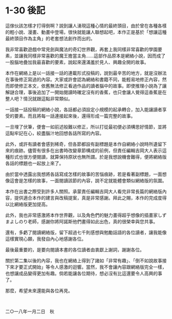 # 1-30 後記



<p>這傢伙該怎樣才打得倒啊？說到讓人湧現這種心情的最終頭目，由於曾在各種各樣的輕小說、漫畫、動畫中登場，很快就能讓人聯想起吧，本作正是基於「想讓這種最終頭目作為主角」的老套想法創作而出的。</p>

<p>我非常喜歡遊戲中常見劍與魔法的奇幻世界觀，再套上我同樣非常喜歡的學園要素，並讓我同樣非常喜歡的魔王擔當主角……這部作品原本是網絡小說，因而成了一股腦地疊加我最喜歡的要素，說起來還滿羞於見人、興趣全開的故事。</p>

<p>本作在網絡上是以一話接一話的連載形式投稿的，說到最辛苦的地方，就是沒辦法在事後修正寫過的內容。大家或許會認為網絡和書籍不同，能輕易地修正內容，然而即使修正本文，依舊無法修正看過作品的讀者腦中的故事。即使推理小說為了讓解謎合理，事後追加了一開始閱讀時確定沒有的香蕉，也只會讓人覺得這香蕉是在整人吧？情況就跟這點非常類似。</p>

<p>一話接一話投稿的網絡小說，各話都必須設定小規模的起承轉合，加入能讓讀者享受的要素。而且將每一話連接起來後，還得形成一篇完整的故事。</p>

<p>一旦埋了伏筆，便會一如前述般難以修正，所以打從最初便必須構思好情節，並將這點牢記在心，絞盡腦汁地回想各話所寫的內容。</p>

<p>此外，或許有讀者會感到稀奇，但各節都設有副標題是本作自網絡小說時所遺留下來的痕跡。儘管有很多在出書時改變章節構成的前例，但責任編輯吉岡大人表示這種形式也很方便閱讀，就算保持原狀也無所謂。於是我想說機會難得，便將網絡版各話的標題也一起放上來了。</p>

<p>由於當中透露出我想將各話寫成怎樣的故事的苦惱痕跡，若是看著副標題，一面想像這會是怎樣的故事，一面閱讀該節的內容，說不定就能體會類似網絡版的氛圍。</p>

<p>本作在出書之際受到許多人關照。承蒙責任編輯吉岡大人看完非常長篇的網絡版內容，提供適合本作的建言與改稿提案，真是非常感謝。拜此之賜，本作的完成度得以比網絡版更加提高。</p>

<p>此外，我也非常感激將本作世界觀，以及角色們的魅力畫得超乎想像的插畫家しずまよしのり老師，感謝你將阿諾斯他們畫得如此出色，真的很榮幸與您共事。</p>

<p>還有，多虧了閱讀網絡版，留下超過七千則感想與勉勵話語的各位讀者，讓我能像這樣實現心願，我發自內心地感謝各位。</p>

<p>最後最重要的，是要向閱讀本書的各位讀者由衷獻上謝詞，謝謝各位。</p>

<p>關於第二集以後的內容，我也在網絡上得到了諸如「非常有趣」、「倒不如說故事接下來才要正式開始」等令人感激的迴響。當然，我不會讓內容跟網絡版完全一樣，也想讓成品變得更加有趣。倘若能讓各位期待，想必沒有比這還要令人高興的事了。</p>

<p>那麼，希望未來還能與各位再見。</p>

<p><br/></p>

<p class="right illus2">二○一八年一月二日　秋</p>

